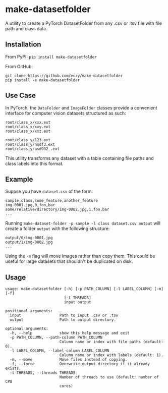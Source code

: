 # make-datasetfolder
A utility to create a PyTorch DatasetFolder from any .csv or .tsv file with file path and class data.

## Installation
From PyPI: `pip install make-datasetfolder`

From GitHub:
```
git clone https://github.com/eczy/make-datasetfolder
pip install -e make-datasetfolder
```

## Use Case
In PyTorch, the `DataFolder` and `ImageFolder` classes provide a convenient interface for computer vision datasets structured as such:

```
root/class_x/xxx.ext
root/class_x/xxy.ext
root/class_x/xxz.ext

root/class_y/123.ext
root/class_y/nsdf3.ext
root/class_y/asd932_.ext
```

This utility transforms any dataset with a table containing file paths and class labels into this format.

## Example
Suppse you have `dataset.csv` of the form:
```
sample,class,some_feature,another_feature
img-0001.jpg,0,foo,bar
some/relative/directory/img-0002.jpg,1,foo,bar
...
```

Running `make-dataset-folder -p sample -l class dataset.csv output` will create a folder `output` with the following structure:

```
output/0/img-0001.jpg
output/1/img-0002.jpg
...
```

Using the `-m` flag will move images rather than copy them. This could be useful for large datasets that shouldn't be duplicated on disk.

## Usage
```
usage: make-datasetfolder [-h] [-p PATH_COLUMN] [-l LABEL_COLUMN] [-m] [-f]
                          [-t THREADS]
                          input output

positional arguments:
  input                 Path to input .csv or .tsv
  output                Path to output directory.

optional arguments:
  -h, --help            show this help message and exit
  -p PATH_COLUMN, --path-column PATH_COLUMN
                        Column name or index with file paths (default: 0).
  -l LABEL_COLUMN, --label-column LABEL_COLUMN
                        Column name or index with labels (default: 1).
  -m, --move            Move files instead of copying.
  -f, --force           Overwrite output directory if it already exists.
  -t THREADS, --threads THREADS
                        Number of threads to use (default: number of CPU
                        cores)
```
